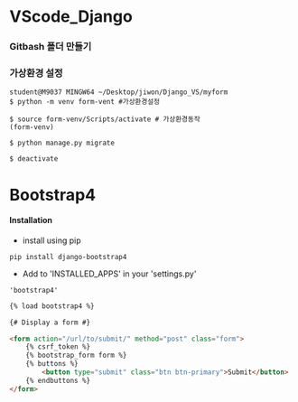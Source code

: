 # VScode_Django



### Gitbash 폴더 만들기



### 가상환경 설정

```shell
student@M9037 MINGW64 ~/Desktop/jiwon/Django_VS/myform
$ python -m venv form-vent #가상환경설정

$ source form-venv/Scripts/activate # 가상환경동작
(form-venv)

$ python manage.py migrate

$ deactivate
```



# Bootstrap4



#### Installation

- install using pip

```shell
pip install django-bootstrap4
```

- Add to 'INSTALLED_APPS' in your 'settings.py'

```
'bootstrap4'
```



```html
{% load bootstrap4 %}

{# Display a form #}

<form action="/url/to/submit/" method="post" class="form">
    {% csrf_token %}
    {% bootstrap_form form %}
    {% buttons %}
        <button type="submit" class="btn btn-primary">Submit</button>
    {% endbuttons %}
</form>
```

